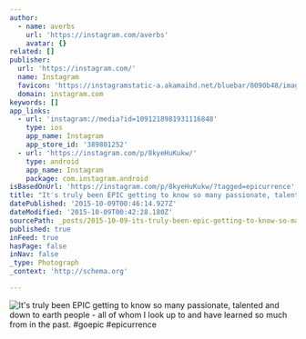 ```yaml
---
author:
  - name: averbs
    url: 'https://instagram.com/averbs'
    avatar: {}
related: []
publisher:
  url: 'https://instagram.com/'
  name: Instagram
  favicon: 'https://instagramstatic-a.akamaihd.net/bluebar/8090b48/images/ico/favicon.ico'
  domain: instagram.com
keywords: []
app_links:
  - url: 'instagram://media?id=1091218981931116848'
    type: ios
    app_name: Instagram
    app_store_id: '389801252'
  - url: 'https://instagram.com/p/8kyeHuKukw/'
    type: android
    app_name: Instagram
    package: com.instagram.android
isBasedOnUrl: 'https://instagram.com/p/8kyeHuKukw/?tagged=epicurrence'
title: "It's truly been EPIC getting to know so many passionate, talented and down to earth people - all of whom I look up to and have learned so much from in the past. #goepic #epicurrence"
datePublished: '2015-10-09T00:46:14.927Z'
dateModified: '2015-10-09T00:42:28.180Z'
sourcePath: _posts/2015-10-09-its-truly-been-epic-getting-to-know-so-many-passionate-tal.md
published: true
inFeed: true
hasPage: false
inNav: false
_type: Photograph
_context: 'http://schema.org'

---
```

![It's truly been EPIC getting to know so many passionate&comma; talented and down to earth people - all of whom I look up to and have learned so much from in the past&period; &num;goepic &num;epicurrence](https://scontent.cdninstagram.com/hphotos-xaf1/t51.2885-15/s640x640/sh0.08/e35/12105015_1066094303415230_1840609164_n.jpg)